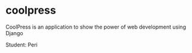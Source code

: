 # coolpress
CoolPress is an application to show the power of web development using Django

Student: Peri
